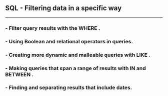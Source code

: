 ## SQL - Filtering data in a specific way

<hr />

### - Filter query results with the WHERE .

### - Using Boolean and relational operators in queries.

### - Creating more dynamic and malleable queries with LIKE .

### - Making queries that span a range of results with IN and BETWEEN .

### - Finding and separating results that include dates.
